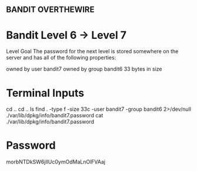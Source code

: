 ## BANDIT OVERTHEWIRE

# Bandit Level 6 → Level 7
Level Goal
The password for the next level is stored somewhere on the server and has all of the following properties:

owned by user bandit7
owned by group bandit6
33 bytes in size

# Terminal Inputs
  cd ..
  cd ..
  ls
  find . -type f -size 33c -user bandit7 -group bandit6 2>/dev/null
    ./var/lib/dpkg/info/bandit7.password
  cat ./var/lib/dpkg/info/bandit7.password
  
# Password
  morbNTDkSW6jIlUc0ymOdMaLnOlFVAaj